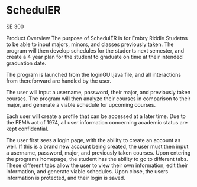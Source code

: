 # SchedulER
SE 300


Product Overview
  The purpose of SchedulER is for Embry Riddle Studetns to be able to input majors, minors, and classes previously taken. The program will then develop schedules for the students next semester, and create a 4 year plan for the student to graduate on time at their intended graduation date.
  
The program is launched from the loginGUI.java file, and all interactions from thereforward are handled by the user.
  
The user will input a username, password, their major, and previously taken courses. The program will then analyze their courses in comparison to their major, and generate a viable schedule for upcoming courses.

Each user will create a profile that can be accessed at a later time. Due to the FEMA act of 1974, all user information concerning academic status are kept confidential.

The user first sees a login page, with the ability to create an account as well. If this is a brand new account being created, the user must then input a username, password, major, and previously taken courses. Upon entering the programs homepage, the student has the ability to go to different tabs. These different tabs allow the user to view their own information, edit their information, and generate viable schedules. Upon close, the users information is protected, and their login is saved.
